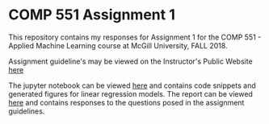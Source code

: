 # COMP 551 Assignment 1

This repository contains my responses for Assignment 1 for the COMP 551 - Applied Machine Learning course at McGill University, FALL 2018.

Assignment guideline's may be viewed on the Instructor's Public Website [here](http://sarathchandar.in/teaching/2018/fall/comp551/hwk/COMP_551_hwk1.pdf)

The jupyter notebook can be viewed [here](https://github.com/idodin/comp551-assignment_1/blob/master/comp551-assignment1.ipynb) and contains code snippets and generated figures for linear regression models. 
The report can be viewed [here](https://github.com/idodin/comp551-assignment_1/blob/master/report.md) and contains responses to the questions posed in the assignment guidelines.
